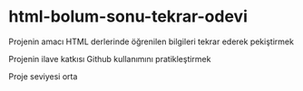 # html-bolum-sonu-tekrar-odevi

Projenin amacı HTML derlerinde öğrenilen bilgileri tekrar ederek pekiştirmek

Projenin ilave katkısı Github kullanımını pratikleştirmek

Proje seviyesi orta
